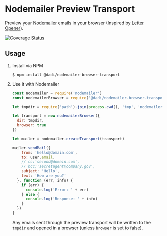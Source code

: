 # Nodemailer Preview Transport

Preview your [Nodemailer](https://github.com/andris9/Nodemailer) emails in your
browser (Inspired by [Letter Opener](https://github.com/ryanb/letter_opener)).

[![Coverage Status](https://coveralls.io/repos/github/jimlambie/nodemailer-preview-transport/badge.svg?branch=master)](https://coveralls.io/github/jimlambie/nodemailer-preview-transport?branch=master)

## Usage

1. Install via NPM

    ```
    $ npm install @dadi/nodemailer-browser-transport
    ```

2. Use it with Nodemailer

    ```javascript
    const nodemailer = require('nodemailer')
    const nodemailerBrowser = require('@dadi/nodemailer-browser-transport')

    let tmpdir = require('path').join(process.cwd(), 'tmp', 'nodemailer')

    let transport = new nodemailerBrowser({
      dir: tmpdir,
      browser: true
    })

    let mailer = nodemailer.createTransport(transport)

    mailer.sendMail({
        from: 'hello@domain.com',
        to: user.email,
        // cc:'second@domain.com',
        // bcc:'secretagent@company.gov',
        subject: 'Hello',
        text: 'How are you?'
      }, function (err, info) {
        if (err) {
          console.log('Error: ' + err)
        } else {
          console.log('Response: ' + info)
        }
      })
    }

    ```

    Any emails sent through the preview transport will be written to the
    `tmpdir` and opened in a browser (unless `browser` is set to false).

